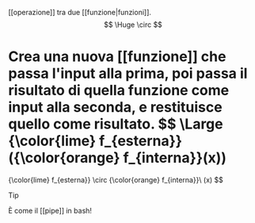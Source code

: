 [[operazione]] tra due [[funzione|funzioni]].
$$
\Huge
\circ
$$

Crea una nuova [[funzione]] che passa l'input alla prima, poi passa il risultato di quella funzione come input alla seconda, e restituisce quello come risultato.
$$
\Large
{\color{lime} f_{esterna}}({\color{orange} f_{interna}}(x)) 
= 
{\color{lime} f_{esterna}} \circ {\color{orange} f_{interna}}\ (x)
$$


> [!Tip]
> È come il [[pipe]] in bash!